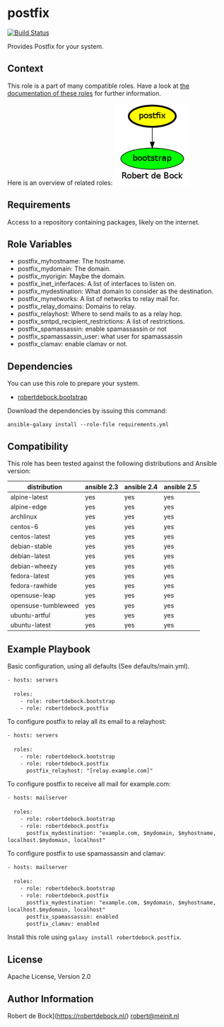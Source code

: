 postfix
=========

[![Build Status](https://travis-ci.org/robertdebock/ansible-role-postfix.svg?branch=master)](https://travis-ci.org/robertdebock/ansible-role-postfix)

Provides Postfix for your system.

Context
--------
This role is a part of many compatible roles. Have a look at [the documentation of these roles](https://robertdebock.nl/) for further information.

Here is an overview of related roles:
![dependencies](https://raw.githubusercontent.com/robertdebock/drawings/artifacts/postfix.png "Dependency")

Requirements
------------

Access to a repository containing packages, likely on the internet.

Role Variables
--------------


- postfix_myhostname: The hostname.
- postfix_mydomain: The domain.
- postfix_myorigin: Maybe the domain.
- postfix_inet_inferfaces: A list of interfaces to listen on.
- postfix_mydestination: What domain to consider as the destination.
- postfix_mynetworks: A list of networks to relay mail for.
- postfix_relay_domains: Domains to relay.
- postfix_relayhost: Where to send mails to as a relay hop.
- postfix_smtpd_recipient_restrictions: A list of restrictions.
- postfix_spamassassin: enable spamassassin or not
- postfix_spamassassin_user: what user for spamassassin
- postfix_clamav: enable clamav or not.

Dependencies
------------

You can use this role to prepare your system.

- [robertdebock.bootstrap](https://travis-ci.org/robertdebock/ansible-role-bootstrap)

Download the dependencies by issuing this command:
```
ansible-galaxy install --role-file requirements.yml
```

Compatibility
-------------

This role has been tested against the following distributions and Ansible version:

|distribution|ansible 2.3|ansible 2.4|ansible 2.5|
|------------|-----------|-----------|-----------|
|alpine-latest|yes|yes|yes|
|alpine-edge|yes|yes|yes|
|archlinux|yes|yes|yes|
|centos-6|yes|yes|yes|
|centos-latest|yes|yes|yes|
|debian-stable|yes|yes|yes|
|debian-latest|yes|yes|yes|
|debian-wheezy|yes|yes|yes|
|fedora-latest|yes|yes|yes|
|fedora-rawhide|yes|yes|yes|
|opensuse-leap|yes|yes|yes|
|opensuse-tumbleweed|yes|yes|yes|
|ubuntu-artful|yes|yes|yes|
|ubuntu-latest|yes|yes|yes|

Example Playbook
----------------

Basic configuration, using all defaults (See defaults/main.yml).
```
- hosts: servers

  roles:
    - role: robertdebock.bootstrap
    - role: robertdebock.postfix
```

To configure postfix to relay all its email to a relayhost:
```
- hosts: servers

  roles:
    - role: robertdebock.bootstrap
    - role: robertdebock.postfix
      postfix_relayhost: "[relay.example.com]"
```


To configure postfix to receive all mail for example.com:
```
- hosts: mailserver

  roles:
    - role: robertdebock.bootstrap
    - role: robertdebock.postfix
      postfix_mydestination: "example.com, $mydomain, $myhostname, localhost.$mydomain, localhost"
```

To configure postfix to use spamassassin and clamav:
```
- hosts: mailserver

  roles:
    - role: robertdebock.bootstrap
    - role: robertdebock.postfix
      postfix_mydestination: "example.com, $mydomain, $myhostname, localhost.$mydomain, localhost"
      postfix_spamassassin: enabled
      postfix_clamav: enabled
```

Install this role using `galaxy install robertdebock.postfix`.

License
-------

Apache License, Version 2.0

Author Information
------------------

Robert de Bock](https://robertdebock.nl/) <robert@meinit.nl>
